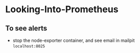 # Looking-Into-Prometheus

## To see alerts

- stop the node-exporter container, and see email in mailpit `localhost:8025`